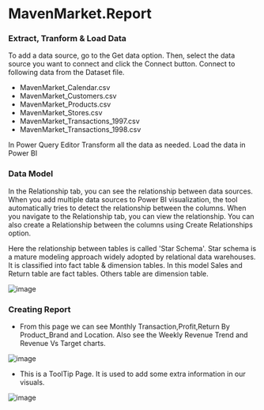 # MavenMarket.Report

### Extract, Tranform & Load Data
To add a data source, go to the Get data option. Then, select the data source you want to connect and click the Connect button. Connect to following data from the Dataset file.

* MavenMarket_Calendar.csv
* MavenMarket_Customers.csv
* MavenMarket_Products.csv
* MavenMarket_Stores.csv
* MavenMarket_Transactions_1997.csv
* MavenMarket_Transactions_1998.csv

In Power Query Editor Transform all the data as needed. Load the data in Power BI

### Data Model
In the Relationship tab, you can see the relationship between data sources. When you add multiple data sources to Power BI visualization, the tool automatically tries to detect the relationship between the columns. When you navigate to the Relationship tab, you can view the relationship. You can also create a Relationship between the columns using Create Relationships option.

Here the relationship between tables is called 'Star Schema'. Star schema is a mature modeling approach widely adopted by relational data warehouses. It is classified into fact table & dimension tables. In this model Sales and Return table are fact tables. Others table are dimension table.

![image](https://github.com/arijeet-pal13/MavenMarket.Report/assets/84266230/aebc8825-9e99-4df6-9b99-166f94e39445)


### Creating Report

* From this page we can see Monthly Transaction,Profit,Return By Product_Brand and Location. Also see the Weekly Revenue Trend and Revenue Vs Target charts.
    
![image](https://github.com/arijeet-pal13/MavenMarket.Report/assets/84266230/b5092067-b677-4fb6-a2c6-d84713bdc324)

* This is a ToolTip Page. It is used to add some extra information in our visuals.

![image](https://github.com/arijeet-pal13/MavenMarket.Report/assets/84266230/61eea627-f873-4cc3-aa36-ab35d444ba33)
